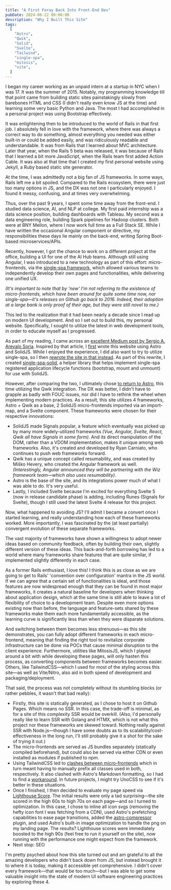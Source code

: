 ```yaml
---
title: "A First Foray Back Into Front-End Dev"
pubDate: 2024-06-22 09:00:00
description: "Why I Built This Site"
tags:
  [
    "Astro",
    "Qwik",
    "Solid",
    "Svelte",
    "Tailwind",
    "single-spa",
    "mitosis",
    "vite",
  ]
---
```


I began my career working as an unpaid intern at a startup in NYC when I was 17. It was the summer of 2015. Notably, my programming knowledge till that point came from building static sites painstakingly slowly from barebones HTML and CSS (I didn't really even know JS at the time) and learning some very basic Python and Java. The most I had accomplished in a personal project was using Bootstrap effectively.

It was enlightening then to be introduced to the world of Rails in that first job. I absolutely fell in love with the framework, where there was always a correct way to do something, almost everything you needed was either built-in or could be added easily, and was ridiculously readable and understandable. It was from Rails that I learned about MVC architecture. Later that year, when the Rails 5 beta was released, it was because of Rails that I learned a bit more JavaScript, when the Rails team first added Action Cable. It was also at that time that I created my first personal website using Jekyll, a Ruby based static site generator.

At the time, I was admittedly not a big fan of JS frameworks. In some ways, Rails left me a bit spoiled. Compared to the Rails ecosystem, there were just too many options in JS, and the DX was not one I particularly enjoyed. I found it messy, confusing, and at times very overwhelming.

Thus, over the past 9 years, I spent some time away from the front-end. I studied data science, AI, and NLP at college. My first paid internship was a data science position, building dashboards with Tableau. My second was a data engineering role, building Spark pipelines for Hadoop clusters. Both were at BNY Mellon, where I now work full time as a Full Stack SE. While I have written the occasional Angular component or directive, my responsibilities these days lie mainly on the back-end, writing Spring Boot-based microservices/APIs.

Recently, however, I got the chance to work on a different project at the office, building a UI for one of the AI Hub teams. Although still using Angular, I was introduced to a new technology as part of this effort: micro-frontends, via the [single-spa framework](https://single-spa.js.org/), which allowed various teams to independently develop their own pages and functionalities, while delivering one unified UX.

_(It's important to note that by 'new' I'm not referring to the existence of micro-frontends, which have been around for quite some time now, nor single-spa—it's releases on Github go back to 2016. Indeed, their adoption at a large bank is only proof of their age, but they were still novel to me.)_

This led to the realization that it had been nearly a decade since I read up on modern UI development. And so I set out to build this, my personal website. Specifically, I sought to utilize the latest in web development tools, in order to educate myself as I progressed.

As part of my reading, I came across an [excellent Medium post by Sergio A. Arevalo Soria](https://medium.com/@sergio.a.soria/setting-up-micro-frontends-with-astro-and-ecma-script-modules-137340d2c520). Inspired by that article, I [first](https://github.com/nduartech/monorepo-v1) wrote this website using Astro and SolidJS. While I enjoyed the experience, I did also want to try to utilize single-spa, so I then [rewrote the site in that instead](https://github.com/nduartech/nduartech.github.io/tree/single-spa). As part of this rewrite, I created [single-spa-solid](https://github.com/nduartech/single-spa-solid), a helper library that helps implement single-spa registered application lifecycle functions (bootstrap, mount and unmount) for use with SolidJS.

However, after comparing the two, I ultimately chose [to return to Astro](https://github.com/nduartech/nduartech.github.io/tree/master), this time utilizing the Qwik integration. The DX was better, I didn't have to grapple as badly with FOUC issues, nor did I have to rethink the wheel when implementing modern practices. As a result, this site utilizes 4 frameworks, Astro + Qwik as a base, 2 SolidJS micro-frontends imported via an import-map, and a Svelte component. These frameworks were chosen for their respective innovations:


- SolidJS made Signals popular, a feature which eventually was picked up by many more widely-utilized frameworks <i>(Vue, Angular, Svelte, React, Qwik all have Signals in some form)</i>. And its direct manipulation of the DOM, rather than a VDOM implementation, makes it unique among web frameworks. Also, it's created and developed by Ryan Carniato, who continues to push web frameworks forward.
- Qwik has a unique concept called resumability, and was created by Miško Hevery, who created the Angular framework as well. <i>(Interestingly, Angular announced they will be partnering with the Wiz framework team—which also uses resumability)</i>.
- Astro is the base of the site, and its integrations power much of what I was able to do. It's very useful.
- Lastly, I included Svelte because I'm excited for everything Svelte 5 (now in release candidate phase) is adding, including Runes (Signals for Svelte), though I still used the latest Svelte 4 release for this project.

Now, what happened to avoiding JS? I'll admit I became a convert once I started learning, and really understanding how each of these frameworks worked. More importantly, I was fascinated by the (at least partially) convergent evolution of these separate frameworks.

The vast majority of frameworks have shown a willingness to adopt newer ideas based on community feedback, often by building their own, slightly different version of these ideas. This back-and-forth borrowing has led to a world where many frameworks share features that are quite similar, if implemented slightly differently in each case.

As a former Rails enthusiast, I love this! I think this is as close as we are going to get to Rails' 'convention over configuration' mantra in the JS world. If we can agree that a certain set of functionalities is ideal, and those features are now widespread enough that they can be found in most major frameworks, it creates a natural baseline for developers when thinking about application design, which at the same time is still able to leave a lot of flexibility of choice to a development team. Despite even more options existing now than before, the language and feature-sets shared by these frameworks make them each more fundamentally accessible, as the learning curve is significantly less than when they were disparate solutions.

And switching between them becomes less strenuous—as this site demonstrates, you can fully adopt different frameworks in each micro-frontend, meaning that finding the right tool to revitalize corporate infrastructure can be done via POCs that cause minimal disruption to the client experience. Furthermore, utilities like MitosisJS, which I played around a bit with while developing these pages, will only hasten this process, as converting components between frameworks becomes easier. Others, like TailwindCSS—which I used for most of the styling across this site—as well as Vite/Nitro, also aid in both speed of development and packaging/deployment.

That said, the process was not completely without its stumbling blocks (or rather pebbles, it wasn't that bad really):

- Firstly, this site is statically generated, as I chose to host it on Github Pages. Which means no SSR. In this case, the trade-off is minimal, as for a site of this complexity SSR would be overkill. (Also, I'd personally really like to learn SSR with Golang and HTMX, which is not what this project nor these frameworks are skewed toward. Nothing really against SSR with Node.js—though I have some doubts as to its scalability/cost-effectiveness in the long run, I'll still probably give it a shot for the sake of trying it out.)
- The micro-frontends are served as JS bundles separately (statically compiled beforehand), but could also be served via either CDN or even installed as modules if published to npm.
- Using TailwindCSS led to [clashes between micro-frontends](https://github.com/tailwindlabs/tailwindcss/discussions/6829) which in turn meant having to manually prefix all classes used in both, respectively. It also clashed with Astro's Markdown formatting, so I had to find a [workaround](https://www.swyx.io/tailwind-unreset). In future projects, I might try UnoCSS to see if it's better in these situations.
- Once I finished, I then decided to evaluate my page speed via [Lighthouse Score](https://pagespeed.web.dev/). The initial results were only a tad surprising—the site scored in the high 60s to high 70s on each page—and so I turned to optimization. In this case, I chose to inline all icon svgs (removing the hefty icon font I was fetching from a CDN), used Astro's prefetching capabilities to ease page transitions, added the [astro-compressor](https://github.com/sondr3/astro-compressor) plugin, and used Astro's built-in image optimization to handle the png on my landing page. The results? Lighthouse scores were immediately boosted to the high 90s (feel free to run it yourself on the site), now running with the performance one might expect from the framework.
- Next stop: SEO

I'm pretty psyched about how this site turned out and am grateful to all the amazing developers who didn't back down from JS, but instead brought it to where it is today, making it accessible yet comprehensive. I didn't cover every framework—that would be too much—but I was able to get some valuable insight into the state of modern UI software engineering practices by exploring these 4.
